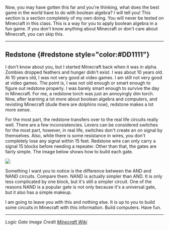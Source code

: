 Now, you may have gotten this far and you're thinking, what does the
best game in the world have to do with boolean algebra? I will tell you!
This section is a section completely of my own doing. You will never be
tested on Minecraft in this class. This is a way for you to apply
boolean algebra in a fun game. If you don't know anything about
Minecraft or don't care about Minecraft, you can skip this.

---

## Redstone {#redstone style="color:#DD1111"}

I don't know about you, but I started Minecraft back when it was in
alpha. Zombies dropped feathers and hunger didn't exist. I was about 10
years old. At 10 years old, I was not very good at video games. I am
still not very good at video games. The point is, I was not old enough
or smart enough to figure out redstone properly. I was barely smart
enough to survive the day in Minecraft. For me, a redstone torch was
just an annoyingly dim torch. Now, after learning a lot more about
boolean algebra and computers, and revisting Minecraft (dude there are
dolphins now), redstone makes a lot more sense.

For the most part, the redstone transfers over to the real life circuits
really well. There are a few inconsistencies. Levers can be considered
switches for the most part, however, in real life, switches don't create
an on signal by themselves. Also, while there is some resistance in
wires, you don't completely lose any signal within 15 feet. Redstone
wire can only carry a signal 15 blocks before needing a repeater. Other
than that, the gates are fairly simple. The image below shows how to
build each gate.

![](booleanalgebra/imgs/minecraftlogic.jpg)

Something I want you to notice is the difference between the AND and
NAND circuits. Compare them. NAND is actually simpler than AND. It is
only less complicated by one block, but it's still a simpler circuit.
One of the reasons NAND is a popular gate is not only because it's a
universal gate, but it also has a simple makeup.

I am going to leave you with this and nothing else. It is up to you to
build some circuits in Minecraft with this information. Build computers.
Have fun.

------------------------------------------------------------------------

*Logic Gate Image Credit [Minecraft
Wiki](https://minecraft.gamepedia.com/File:StandardLogicGates.png)*


